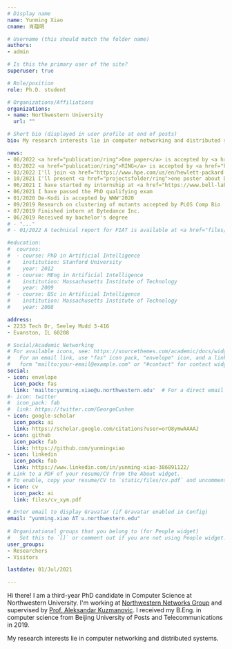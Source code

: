 ```yaml
---
# Display name
name: Yunming Xiao
cname: 肖蕴明

# Username (this should match the folder name)
authors:
- admin

# Is this the primary user of the site?
superuser: true

# Role/position
role: Ph.D. student

# Organizations/Affiliations
organizations:
- name: Northwestern University
  url: ""

# Short bio (displayed in user profile at end of posts)
bio: My research interests lie in computer networking and distributed systems.

news:
- 06/2022 <a href="publication/ring">One paper</a> is accepted by <a href="https://aft.acm.org/aft22/index.html">AFT'22</a>!
- 03/2022 <a href="publication/ring">RING</a> is accepted by <a href="https://www.sigmetrics.org/sigmetrics2022/">SIGMETRICS'22</a>!
- 03/2022 I'll join <a href="https://www.hpe.com/us/en/hewlett-packard-labs.html">Hewlett Packard Labs</a> as a Research Associate Intern this summer!
- 10/2021 I'll present <a href="projectsfolder/ring">one poster about DVPN</a> at IMC'21, and <a href="projectsfolder/fiat">one poster about IoT security</a> at CoNEXT'21
- 06/2021 I have started my internship at <a href="https://www.bell-labs.com/">Nokia Bell Labs</a>!
- 06/2021 I have passed the PhD qualifying exam
- 01/2020 De-Kodi is accepted by WWW'2020
- 09/2019 Research on clustering of mutants accepted by PLOS Comp Bio
- 07/2019 Finished intern at Bytedance Inc.
- 06/2019 Received my bachelor's degree
# - "..."
# - 01/2022 A technical report for FIAT is available at <a href="files/frictionless.pdf">here</a>

#education:
#  courses:
#  - course: PhD in Artificial Intelligence
#    institution: Stanford University
#    year: 2012
#  - course: MEng in Artificial Intelligence
#    institution: Massachusetts Institute of Technology
#    year: 2009
#  - course: BSc in Artificial Intelligence
#    institution: Massachusetts Institute of Technology
#    year: 2008

address: 
- 2233 Tech Dr, Seeley Mudd 3-416
- Evanston, IL 60208

# Social/Academic Networking
# For available icons, see: https://sourcethemes.com/academic/docs/widgets/#icons
#   For an email link, use "fas" icon pack, "envelope" icon, and a link in the
#   form "mailto:your-email@example.com" or "#contact" for contact widget.
social:
- icon: envelope
  icon_pack: fas
  link: 'mailto:yunming.xiao@u.northwestern.edu'  # For a direct email link, use "mailto:test@example.org".
#- icon: twitter
#  icon_pack: fab
#  link: https://twitter.com/GeorgeCushen
- icon: google-scholar
  icon_pack: ai
  link: https://scholar.google.com/citations?user=orO8ymwAAAAJ
- icon: github
  icon_pack: fab
  link: https://github.com/yunmingxiao
- icon: linkedin
  icon_pack: fab
  link: https://www.linkedin.com/in/yunming-xiao-386891122/
# Link to a PDF of your resume/CV from the About widget.
# To enable, copy your resume/CV to `static/files/cv.pdf` and uncomment the lines below.  
- icon: cv
  icon_pack: ai
  link: files/cv_xym.pdf

# Enter email to display Gravatar (if Gravatar enabled in Config)
email: "yunming.xiao AT u.northwestern.edu"
  
# Organizational groups that you belong to (for People widget)
#   Set this to `[]` or comment out if you are not using People widget.  
user_groups:
- Researchers
- Visitors

lastdate: 01/Jul/2021

---
```


Hi there! I am a third-year PhD candidate in Computer Science at Northwestern University. I'm working at <a href="http://networks.cs.northwestern.edu/">Northwestern Networks Group</a> and supervised by <a href="http://networks.cs.northwestern.edu/website/index-a.html">Prof. Aleksandar Kuzmanovic</a>. I received my B.Eng. in computer science from Beijing University of Posts and Telecommunications in 2019. 

My research interests lie in computer networking and distributed systems. 